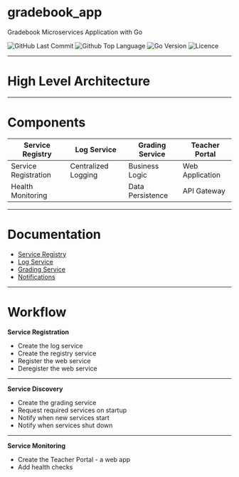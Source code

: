 # gradebook_app

Gradebook Microservices Application with Go

![GitHub Last Commit](https://img.shields.io/github/last-commit/vmilovanovicc/gradebook_app)
![Github Top Language](https://img.shields.io/github/languages/top/vmilovanovicc/gradebook_app)
![Go Version](https://img.shields.io/github/go-mod/go-version/vmilovanovicc/gradebook_app)
![Licence](https://img.shields.io/github/license/vmilovanovicc/gradebook_app)


---

# High Level Architecture

---

# Components

| Service Registry     | Log Service         | Grading Service  | Teacher Portal  |
|----------------------|---------------------|------------------|-----------------|
| Service Registration | Centralized Logging | Business Logic   | Web Application |
| Health Monitoring    |                     | Data Persistence | API Gateway     |

---

# Documentation
* [Service Registry](docs/registryservice.md)
* [Log Service](docs/logservice.md)
* [Grading Service](docs/gradingservice.md)
* [Notifications](docs/notifications.md)

---

# Workflow

**Service Registration**
* Create the log service
* Create the registry service 
* Register the web service
* Deregister the web service
---
**Service Discovery**
* Create the grading service
* Request required services on startup
* Notify when new services start
* Notify when services shut down
---
**Service Monitoring**
* Create the Teacher Portal - a web app
* Add health checks

